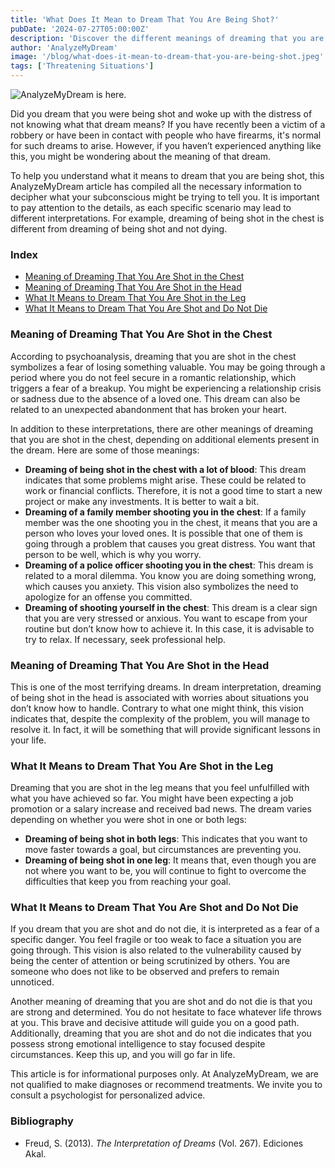 ```yaml
---
title: 'What Does It Mean to Dream That You Are Being Shot?'
pubDate: '2024-07-27T05:00:00Z'
description: 'Discover the different meanings of dreaming that you are being shot, from fear of loss to the emotional impact of these visions.'
author: 'AnalyzeMyDream'
image: '/blog/what-does-it-mean-to-dream-that-you-are-being-shot.jpeg'
tags: ['Threatening Situations']
---
```


![AnalyzeMyDream is here.](/blog/what-does-it-mean-to-dream-that-you-are-being-shot.jpeg)

Did you dream that you were being shot and woke up with the distress of not knowing what that dream means? If you have recently been a victim of a robbery or have been in contact with people who have firearms, it's normal for such dreams to arise. However, if you haven’t experienced anything like this, you might be wondering about the meaning of that dream.

To help you understand what it means to dream that you are being shot, this AnalyzeMyDream article has compiled all the necessary information to decipher what your subconscious might be trying to tell you. It is important to pay attention to the details, as each specific scenario may lead to different interpretations. For example, dreaming of being shot in the chest is different from dreaming of being shot and not dying.

### Index

- [Meaning of Dreaming That You Are Shot in the Chest](#meaning-of-dreaming-that-you-are-shot-in-the-chest)
- [Meaning of Dreaming That You Are Shot in the Head](#meaning-of-dreaming-that-you-are-shot-in-the-head)
- [What It Means to Dream That You Are Shot in the Leg](#what-it-means-to-dream-that-you-are-shot-in-the-leg)
- [What It Means to Dream That You Are Shot and Do Not Die](#what-it-means-to-dream-that-you-are-shot-and-do-not-die)

### Meaning of Dreaming That You Are Shot in the Chest

According to psychoanalysis, dreaming that you are shot in the chest symbolizes a fear of losing something valuable. You may be going through a period where you do not feel secure in a romantic relationship, which triggers a fear of a breakup. You might be experiencing a relationship crisis or sadness due to the absence of a loved one. This dream can also be related to an unexpected abandonment that has broken your heart.

In addition to these interpretations, there are other meanings of dreaming that you are shot in the chest, depending on additional elements present in the dream. Here are some of those meanings:

- **Dreaming of being shot in the chest with a lot of blood**: This dream indicates that some problems might arise. These could be related to work or financial conflicts. Therefore, it is not a good time to start a new project or make any investments. It is better to wait a bit.
- **Dreaming of a family member shooting you in the chest**: If a family member was the one shooting you in the chest, it means that you are a person who loves your loved ones. It is possible that one of them is going through a problem that causes you great distress. You want that person to be well, which is why you worry.
- **Dreaming of a police officer shooting you in the chest**: This dream is related to a moral dilemma. You know you are doing something wrong, which causes you anxiety. This vision also symbolizes the need to apologize for an offense you committed.
- **Dreaming of shooting yourself in the chest**: This dream is a clear sign that you are very stressed or anxious. You want to escape from your routine but don’t know how to achieve it. In this case, it is advisable to try to relax. If necessary, seek professional help.

### Meaning of Dreaming That You Are Shot in the Head

This is one of the most terrifying dreams. In dream interpretation, dreaming of being shot in the head is associated with worries about situations you don’t know how to handle. Contrary to what one might think, this vision indicates that, despite the complexity of the problem, you will manage to resolve it. In fact, it will be something that will provide significant lessons in your life.

### What It Means to Dream That You Are Shot in the Leg

Dreaming that you are shot in the leg means that you feel unfulfilled with what you have achieved so far. You might have been expecting a job promotion or a salary increase and received bad news. The dream varies depending on whether you were shot in one or both legs:

- **Dreaming of being shot in both legs**: This indicates that you want to move faster towards a goal, but circumstances are preventing you.
- **Dreaming of being shot in one leg**: It means that, even though you are not where you want to be, you will continue to fight to overcome the difficulties that keep you from reaching your goal.

### What It Means to Dream That You Are Shot and Do Not Die

If you dream that you are shot and do not die, it is interpreted as a fear of a specific danger. You feel fragile or too weak to face a situation you are going through. This vision is also related to the vulnerability caused by being the center of attention or being scrutinized by others. You are someone who does not like to be observed and prefers to remain unnoticed.

Another meaning of dreaming that you are shot and do not die is that you are strong and determined. You do not hesitate to face whatever life throws at you. This brave and decisive attitude will guide you on a good path. Additionally, dreaming that you are shot and do not die indicates that you possess strong emotional intelligence to stay focused despite circumstances. Keep this up, and you will go far in life.

This article is for informational purposes only. At AnalyzeMyDream, we are not qualified to make diagnoses or recommend treatments. We invite you to consult a psychologist for personalized advice.

### Bibliography

- Freud, S. (2013). *The Interpretation of Dreams* (Vol. 267). Ediciones Akal.
